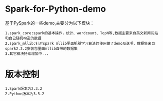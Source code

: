 # Spark-for-Python-demo
基于PySpark的一些demo,主要分为以下模块：
```angular2html
1.spark_core:spark的基本操作，统计、wordcount、TopN等,数据主要来自英文新闻网站和自己随机构造的数据
2.spark_mllib:针对spark mllib里面机器学习算法的使用做了demo及说明，数据集来自spark2.3.2安装包里面mllib自带的数据集
3.其它模块持续增加中...

```
  
  
# 版本控制
```angular2html
1.Spark版本为2.3.2 
2.Python版本为3.5.2
```
